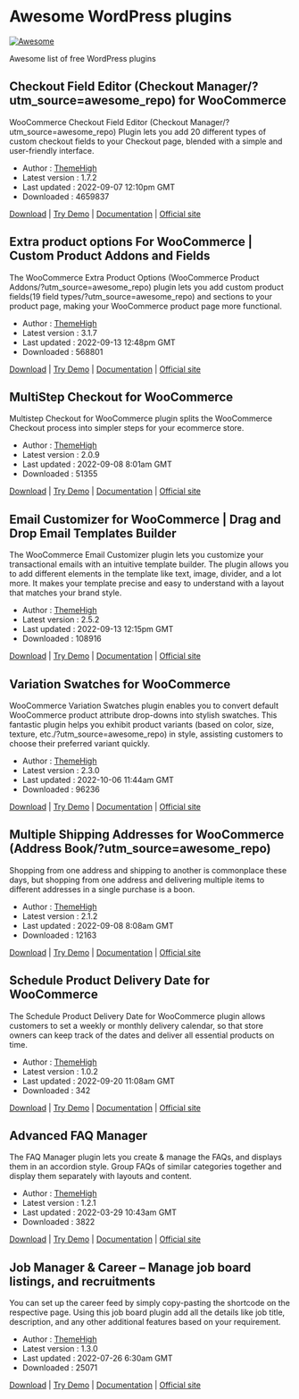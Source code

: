 # Awesome WordPress plugins
[![Awesome](https://awesome.re/badge-flat2.svg/?utm_source=awesome_repo)](https://awesome.re/?utm_source=awesome_repo)

Awesome list of free WordPress plugins

## Checkout Field Editor (Checkout Manager/?utm_source=awesome_repo) for WooCommerce
WooCommerce Checkout Field Editor (Checkout Manager/?utm_source=awesome_repo) Plugin lets you add 20 different types of custom checkout fields to your Checkout page, blended with a simple and user-friendly interface.

 - Author : [ThemeHigh](https://www.themehigh.com/?utm_source=awesome_repo)
 - Latest version : 1.7.2
 - Last updated : 2022-09-07 12:10pm GMT
 - Downloaded : 4659837

[Download](https://wordpress.org/plugins/woo-checkout-field-editor-pro/?utm_source=awesome_repo) | [Try Demo](https://flydemos.com/wcfe/?utm_source=awesome_repo) | [Documentation](https://www.themehigh.com/docs/category/checkout-field-editor-for-woocommerce/?utm_source=awesome_repo) | [Official site](https://www.themehigh.com/product/woocommerce-checkout-field-editor-pro/?utm_source=awesome_repo)

## Extra product options For WooCommerce | Custom Product Addons and Fields
The WooCommerce Extra Product Options (WooCommerce Product Addons/?utm_source=awesome_repo) plugin lets you add custom product fields(19 field types/?utm_source=awesome_repo) and sections to your product page, making your WooCommerce product page more functional.

 - Author : [ThemeHigh](https://www.themehigh.com/?utm_source=awesome_repo)
 - Latest version : 3.1.7
 - Last updated : 2022-09-13 12:48pm GMT
 - Downloaded : 568801

[Download](https://wordpress.org/plugins/woo-extra-product-options/?utm_source=awesome_repo) | [Try Demo](https://flydemos.com/wepo/?utm_source=awesome_repo) | [Documentation](https://www.themehigh.com/docs/category/extra-product-option-for-woocommerce/?utm_source=awesome_repo) | [Official site](https://www.themehigh.com/product/woocommerce-extra-product-options/?utm_source=awesome_repo)

## MultiStep Checkout for WooCommerce
Multistep Checkout for WooCommerce plugin splits the WooCommerce Checkout process into simpler steps for your ecommerce store.

 - Author : [ThemeHigh](https://www.themehigh.com/?utm_source=awesome_repo)
 - Latest version : 2.0.9
 - Last updated : 2022-09-08 8:01am GMT
 - Downloaded : 51355

[Download](https://wordpress.org/plugins/woo-multistep-checkout/?utm_source=awesome_repo) | [Try Demo](https://flydemos.com/wmsc/?utm_source=awesome_repo) | [Documentation](https://www.themehigh.com/docs/category/multi-step-checkout-for-woocommerce/?utm_source=awesome_repo) | [Official site](https://www.themehigh.com/product/woocommerce-multi-step-checkout/?utm_source=awesome_repo)

## Email Customizer for WooCommerce | Drag and Drop Email Templates Builder
The WooCommerce Email Customizer plugin lets you customize your transactional emails with an intuitive template builder. The plugin allows you to add different elements in the template like text, image, divider, and a lot more. It makes your template precise and easy to understand with a layout that matches your brand style.

 - Author : [ThemeHigh](https://www.themehigh.com/?utm_source=awesome_repo)
 - Latest version : 2.5.2
 - Last updated : 2022-09-13 12:15pm GMT
 - Downloaded : 108916

[Download](https://wordpress.org/plugins/email-customizer-for-woocommerce/?utm_source=awesome_repo) | [Try Demo](https://flydemos.com/wecm/?utm_source=awesome_repo) | [Documentation](https://www.themehigh.com/docs/category/email-customizer-for-woocommerce/?utm_source=awesome_repo) | [Official site](https://www.themehigh.com/product/woocommerce-email-customizer/?utm_source=awesome_repo)

## Variation Swatches for WooCommerce
WooCommerce Variation Swatches plugin enables you to convert default WooCommerce product attribute drop-downs into stylish swatches. This fantastic plugin helps you exhibit product variants (based on color, size, texture, etc./?utm_source=awesome_repo) in style, assisting customers to choose their preferred variant quickly.

 - Author : [ThemeHigh](https://www.themehigh.com/?utm_source=awesome_repo)
 - Latest version : 2.3.0
 - Last updated : 2022-10-06 11:44am GMT
 - Downloaded : 96236

[Download](https://wordpress.org/plugins/product-variation-swatches-for-woocommerce/?utm_source=awesome_repo) | [Try Demo](https://flydemos.com/wpvs/?utm_source=awesome_repo) | [Documentation](https://www.themehigh.com/docs/category/variation-swatches-for-woocommerce/?utm_source=awesome_repo) | [Official site](https://www.themehigh.com/product/woocommerce-product-variation-swatches/?utm_source=awesome_repo)

## Multiple Shipping Addresses for WooCommerce (Address Book/?utm_source=awesome_repo)
Shopping from one address and shipping to another is commonplace these days, but shopping from one address and delivering multiple items to different addresses in a single purchase is a boon.

 - Author : [ThemeHigh](https://www.themehigh.com/?utm_source=awesome_repo)
 - Latest version : 2.1.2
 - Last updated : 2022-09-08 8:08am GMT
 - Downloaded : 12163

[Download](https://wordpress.org/plugins/themehigh-multiple-addresses/?utm_source=awesome_repo) | [Try Demo](https://flydemos.com/wmap/?utm_source=awesome_repo) | [Documentation](https://www.themehigh.com/docs/category/multiple-shipping-addresses-for-woocommerce/?utm_source=awesome_repo) | [Official site](https://www.themehigh.com/product/woocommerce-multiple-addresses-pro/?utm_source=awesome_repo)

## Schedule Product Delivery Date for WooCommerce
The Schedule Product Delivery Date for WooCommerce plugin allows customers to set a weekly or monthly delivery calendar, so that store owners can keep track of the dates and deliver all essential products on time.

 - Author : [ThemeHigh](https://www.themehigh.com/?utm_source=awesome_repo)
 - Latest version : 1.0.2
 - Last updated : 2022-09-20 11:08am GMT
 - Downloaded : 342

[Download](https://wordpress.org/plugins/schedule-product-delivery-date-for-woocommerce/?utm_source=awesome_repo) | [Try Demo](https://flydemos.com/sd/?utm_source=awesome_repo) | [Documentation](https://www.themehigh.com/docs/category/scheduled-delivery-for-woocommerce/?utm_source=awesome_repo) | [Official site](https://www.themehigh.com/product/schedule-delivery-for-woocommerce/?utm_source=awesome_repo)

## Advanced FAQ Manager
The FAQ Manager plugin lets you create & manage the FAQs, and displays them in an accordion style. Group FAQs of similar categories together and display them separately with layouts and content.

 - Author : [ThemeHigh](https://www.themehigh.com/?utm_source=awesome_repo)
 - Latest version : 1.2.1
 - Last updated : 2022-03-29 10:43am GMT
 - Downloaded : 3822

[Download](https://wordpress.org/plugins/advanced-faq-manager/?utm_source=awesome_repo) | [Try Demo](https://flydemos.com/faq/?utm_source=awesome_repo) | [Documentation](https://www.themehigh.com/docs/category/advanced-faq-manager/?utm_source=awesome_repo) | [Official site](https://www.themehigh.com/product/advanced-faq-manager/?utm_source=awesome_repo)

## Job Manager &amp; Career &#8211; Manage job board listings, and recruitments
You can set up the career feed by simply copy-pasting the shortcode on the respective page. Using this job board plugin add all the details like job title, description, and any other additional features based on your requirement.

 - Author : [ThemeHigh](https://www.themehigh.com/?utm_source=awesome_repo)
 - Latest version : 1.3.0
 - Last updated : 2022-07-26 6:30am GMT
 - Downloaded : 25071
 
[Download](https://wordpress.org/plugins/job-manager-career/?utm_source=awesome_repo) | [Try Demo](https://flydemos.com/thjm/?utm_source=awesome_repo) | [Documentation](https://www.themehigh.com/docs/category/job-manager-career/?utm_source=awesome_repo) | [Official site](https://www.themehigh.com/product/job-manager-career/?utm_source=awesome_repo)